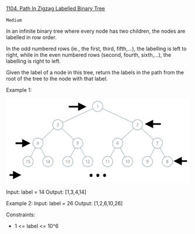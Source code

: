 [1104. Path In Zigzag Labelled Binary Tree](https://leetcode.com/problems/path-in-zigzag-labelled-binary-tree/description/)

`Medium`

In an infinite binary tree where every node has two children, the nodes are labelled in row order.

In the odd numbered rows (ie., the first, third, fifth,...), the labelling is left to right, while in the even numbered rows (second, fourth, sixth,...), the labelling is right to left.



Given the label of a node in this tree, return the labels in the path from the root of the tree to the node with that label.


Example 1:

![example](tree.png)

Input: label = 14
Output: [1,3,4,14]

Example 2:
Input: label = 26
Output: [1,2,6,10,26]


Constraints:

- 1 <= label <= 10^6
